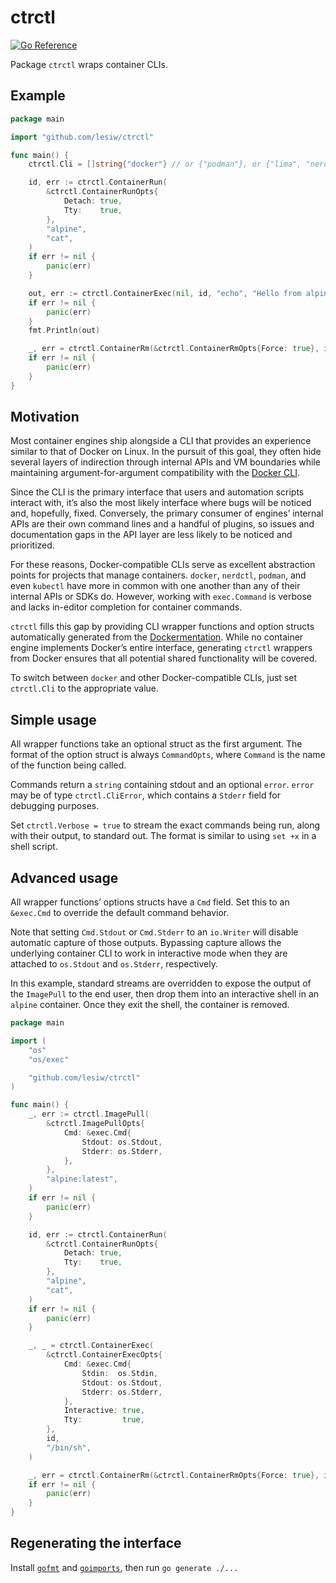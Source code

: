 # ctrctl

[![Go Reference](https://pkg.go.dev/badge/github.com/lesiw/ctrctl.svg)](https://pkg.go.dev/github.com/lesiw/ctrctl)

Package `ctrctl` wraps container CLIs.

## Example

```go
package main

import "github.com/lesiw/ctrctl"

func main() {
    ctrctl.Cli = []string{"docker"} // or {"podman"}, or {"lima", "nerdctl"}...

    id, err := ctrctl.ContainerRun(
        &ctrctl.ContainerRunOpts{
            Detach: true,
            Tty:    true,
        },
        "alpine",
        "cat",
    )
    if err != nil {
        panic(err)
    }

    out, err := ctrctl.ContainerExec(nil, id, "echo", "Hello from alpine!")
    if err != nil {
        panic(err)
    }
    fmt.Println(out)

    _, err = ctrctl.ContainerRm(&ctrctl.ContainerRmOpts{Force: true}, id)
    if err != nil {
        panic(err)
    }
}
```

## Motivation

Most container engines ship alongside a CLI that provides an experience similar
to that of Docker on Linux. In the pursuit of this goal, they often hide several
layers of indirection through internal APIs and VM boundaries while maintaining
argument-for-argument compatibility with the [Docker
CLI](https://docs.docker.com/engine/reference/commandline/cli/).

Since the CLI is the primary interface that users and automation scripts
interact with, it’s also the most likely interface where bugs will be noticed
and, hopefully, fixed. Conversely, the primary consumer of engines’ internal
APIs are their own command lines and a handful of plugins, so issues and
documentation gaps in the API layer are less likely to be noticed and
prioritized.

For these reasons, Docker-compatible CLIs serve as excellent abstraction points
for projects that manage containers. `docker`, `nerdctl`, `podman`, and even
`kubectl` have more in common with one another than any of their internal APIs
or SDKs do. However, working with `exec.Command` is verbose and lacks in-editor
completion for container commands.

`ctrctl` fills this gap by providing CLI wrapper functions and option structs
automatically generated from the
[Dockermentation](https://github.com/docker/docs). While no container engine
implements Docker’s entire interface, generating `ctrctl` wrappers from Docker
ensures that all potential shared functionality will be covered.

To switch between `docker` and other Docker-compatible CLIs, just set
`ctrctl.Cli` to the appropriate value.

## Simple usage

All wrapper functions take an optional struct as the first argument. The format
of the option struct is always `CommandOpts`, where `Command` is the name of the
function being called.

Commands return a `string` containing stdout and an optional `error`. `error`
may be of type `ctrctl.CliError`, which contains a `Stderr` field for debugging
purposes.

Set `ctrctl.Verbose = true` to stream the exact commands being run, along with
their output, to standard out. The format is similar to using `set +x` in a
shell script.

## Advanced usage

All wrapper functions’ options structs have a `Cmd` field. Set this to an
`&exec.Cmd` to override the default command behavior.

Note that setting `Cmd.Stdout` or `Cmd.Stderr` to an `io.Writer` will disable
automatic capture of those outputs. Bypassing capture allows the underlying
container CLI to work in interactive mode when they are attached to `os.Stdout`
and `os.Stderr`, respectively.

In this example, standard streams are overridden to expose the output of the
`ImagePull` to the end user, then drop them into an interactive shell in an
`alpine` container. Once they exit the shell, the container is removed.

```go
package main

import (
    "os"
    "os/exec"

    "github.com/lesiw/ctrctl"
)

func main() {
    _, err := ctrctl.ImagePull(
        &ctrctl.ImagePullOpts{
            Cmd: &exec.Cmd{
                Stdout: os.Stdout,
                Stderr: os.Stderr,
            },
        },
        "alpine:latest",
    )
    if err != nil {
        panic(err)
    }

    id, err := ctrctl.ContainerRun(
        &ctrctl.ContainerRunOpts{
            Detach: true,
            Tty:    true,
        },
        "alpine",
        "cat",
    )
    if err != nil {
        panic(err)
    }

    _, _ = ctrctl.ContainerExec(
        &ctrctl.ContainerExecOpts{
            Cmd: &exec.Cmd{
                Stdin:  os.Stdin,
                Stdout: os.Stdout,
                Stderr: os.Stderr,
            },
            Interactive: true,
            Tty:         true,
        },
        id,
        "/bin/sh",
    )

    _, err = ctrctl.ContainerRm(&ctrctl.ContainerRmOpts{Force: true}, id)
    if err != nil {
        panic(err)
    }
}
```

## Regenerating the interface

Install [`gofmt`](https://pkg.go.dev/cmd/gofmt) and
[`goimports`](https://pkg.go.dev/golang.org/x/tools/cmd/goimports), then run `go
generate ./...`

